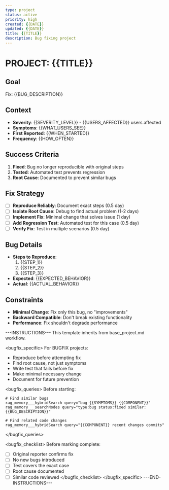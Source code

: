 ```yaml
---
type: project
status: active
priority: high
created: {{DATE}}
updated: {{DATE}}
title: {{TITLE}}
description: Bug fixing project
---
```


# PROJECT: {{TITLE}}

## Goal
Fix: {{BUG_DESCRIPTION}}

## Context
- **Severity**: {{SEVERITY_LEVEL}} - {{USERS_AFFECTED}} users affected
- **Symptoms**: {{WHAT_USERS_SEE}}
- **First Reported**: {{WHEN_STARTED}}
- **Frequency**: {{HOW_OFTEN}}

## Success Criteria
1. **Fixed**: Bug no longer reproducible with original steps
2. **Tested**: Automated test prevents regression
3. **Root Cause**: Documented to prevent similar bugs

## Fix Strategy
- [ ] **Reproduce Reliably**: Document exact steps (0.5 day)
- [ ] **Isolate Root Cause**: Debug to find actual problem (1-2 days)
- [ ] **Implement Fix**: Minimal change that solves issue (1 day)
- [ ] **Add Regression Test**: Automated test for this case (0.5 day)
- [ ] **Verify Fix**: Test in multiple scenarios (0.5 day)

## Bug Details
- **Steps to Reproduce**:
  1. {{STEP_1}}
  2. {{STEP_2}}
  3. {{STEP_3}}
- **Expected**: {{EXPECTED_BEHAVIOR}}
- **Actual**: {{ACTUAL_BEHAVIOR}}

## Constraints
- **Minimal Change**: Fix only this bug, no "improvements"
- **Backward Compatible**: Don't break existing functionality
- **Performance**: Fix shouldn't degrade performance

---INSTRUCTIONS---
This template inherits from base_project.md workflow.

<bugfix_specific>
For BUGFIX projects:
- Reproduce before attempting fix
- Find root cause, not just symptoms
- Write test that fails before fix
- Make minimal necessary change
- Document for future prevention

<bugfix_queries>
Before starting:
```
# Find similar bugs
rag_memory___hybridSearch query="bug {{SYMPTOMS}} {{COMPONENT}}"
rag_memory___searchNodes query="type:bug status:fixed similar:{{BUG_DESCRIPTION}}"

# Find related code changes
rag_memory___hybridSearch query="{{COMPONENT}} recent changes commits"
```
</bugfix_queries>

<bugfix_checklist>
Before marking complete:
- [ ] Original reporter confirms fix
- [ ] No new bugs introduced
- [ ] Test covers the exact case
- [ ] Root cause documented
- [ ] Similar code reviewed
</bugfix_checklist>
</bugfix_specific>
---END-INSTRUCTIONS---